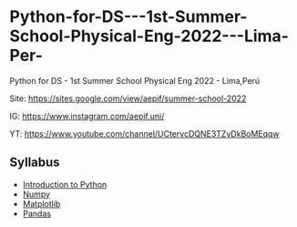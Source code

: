 # Python-for-DS---1st-Summer-School-Physical-Eng-2022---Lima-Per-
Python for DS - 1st Summer School Physical Eng 2022 - Lima,Perú

Site: https://sites.google.com/view/aepif/summer-school-2022

IG: https://www.instagram.com/aepif.uni/

YT: https://www.youtube.com/channel/UCtervcDQNE3TZyDkBoMEqqw 

## Syllabus

* [Introduction to Python](https://github.com/And2300/Python-for-DS---1st-Summer-School-Physical-Eng-2022---Lima-Per-/blob/main/1._Python_Basic.ipynb)
* [Numpy](https://github.com/And2300/Python-for-DS---1st-Summer-School-Physical-Eng-2022---Lima-Per-/blob/main/2._Python_Numpy.ipynb) 
* [Matplotlib](https://github.com/And2300/Python-for-DS---1st-Summer-School-Physical-Eng-2022---Lima-Per-/blob/main/3._Python_Matplotlib.ipynb) 
* [Pandas](https://github.com/And2300/Python-for-DS---1st-Summer-School-Physical-Eng-2022---Lima-Per-/blob/main/4._Python_Pandas.ipynb)

